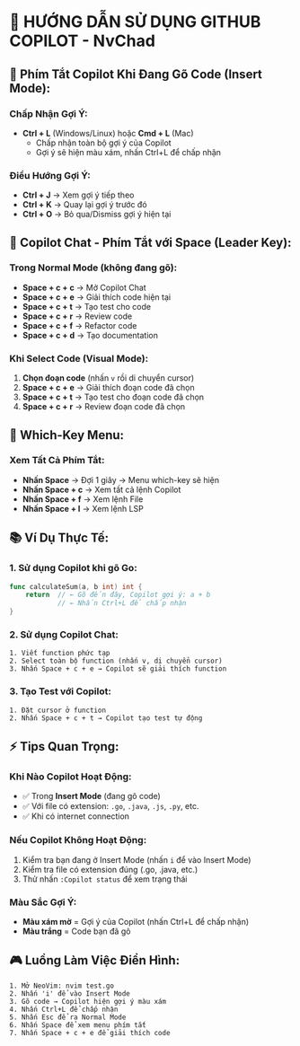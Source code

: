 # 🚀 HƯỚNG DẪN SỬ DỤNG GITHUB COPILOT - NvChad

## 📝 **Phím Tắt Copilot Khi Đang Gõ Code (Insert Mode):**

### **Chấp Nhận Gợi Ý:**
- **Ctrl + L** (Windows/Linux) hoặc **Cmd + L** (Mac)
  - Chấp nhận toàn bộ gợi ý của Copilot
  - Gợi ý sẽ hiện màu xám, nhấn Ctrl+L để chấp nhận

### **Điều Hướng Gợi Ý:**
- **Ctrl + J** → Xem gợi ý tiếp theo
- **Ctrl + K** → Quay lại gợi ý trước đó  
- **Ctrl + O** → Bỏ qua/Dismiss gợi ý hiện tại

## 💬 **Copilot Chat - Phím Tắt với Space (Leader Key):**

### **Trong Normal Mode (không đang gõ):**
- **Space + c + c** → Mở Copilot Chat
- **Space + c + e** → Giải thích code hiện tại
- **Space + c + t** → Tạo test cho code
- **Space + c + r** → Review code
- **Space + c + f** → Refactor code
- **Space + c + d** → Tạo documentation

### **Khi Select Code (Visual Mode):**
1. **Chọn đoạn code** (nhấn `v` rồi di chuyển cursor)
2. **Space + c + e** → Giải thích đoạn code đã chọn
3. **Space + c + t** → Tạo test cho đoạn code đã chọn
4. **Space + c + r** → Review đoạn code đã chọn

## 🔧 **Which-Key Menu:**

### **Xem Tất Cả Phím Tắt:**
- **Nhấn Space** → Đợi 1 giây → Menu which-key sẽ hiện
- **Nhấn Space + c** → Xem tất cả lệnh Copilot
- **Nhấn Space + f** → Xem lệnh File
- **Nhấn Space + l** → Xem lệnh LSP

## 📚 **Ví Dụ Thực Tế:**

### **1. Sử dụng Copilot khi gõ Go:**
```go
func calculateSum(a, b int) int {
    return  // ← Gõ đến đây, Copilot gợi ý: a + b
            // ← Nhấn Ctrl+L để chấp nhận
}
```

### **2. Sử dụng Copilot Chat:**
```
1. Viết function phức tạp
2. Select toàn bộ function (nhấn v, di chuyển cursor)
3. Nhấn Space + c + e → Copilot sẽ giải thích function
```

### **3. Tạo Test với Copilot:**
```
1. Đặt cursor ở function
2. Nhấn Space + c + t → Copilot tạo test tự động
```

## ⚡ **Tips Quan Trọng:**

### **Khi Nào Copilot Hoạt Động:**
- ✅ Trong **Insert Mode** (đang gõ code)
- ✅ Với file có extension: `.go`, `.java`, `.js`, `.py`, etc.
- ✅ Khi có internet connection

### **Nếu Copilot Không Hoạt Động:**
1. Kiểm tra bạn đang ở Insert Mode (nhấn `i` để vào Insert Mode)
2. Kiểm tra file có extension đúng (.go, .java, etc.)
3. Thử nhấn `:Copilot status` để xem trạng thái

### **Màu Sắc Gợi Ý:**
- **Màu xám mờ** = Gợi ý của Copilot (nhấn Ctrl+L để chấp nhận)
- **Màu trắng** = Code bạn đã gõ

## 🎮 **Luồng Làm Việc Điển Hình:**

```
1. Mở NeoVim: nvim test.go
2. Nhấn 'i' để vào Insert Mode
3. Gõ code → Copilot hiện gợi ý màu xám
4. Nhấn Ctrl+L để chấp nhận
5. Nhấn Esc để ra Normal Mode
6. Nhấn Space để xem menu phím tắt
7. Nhấn Space + c + e để giải thích code
```
